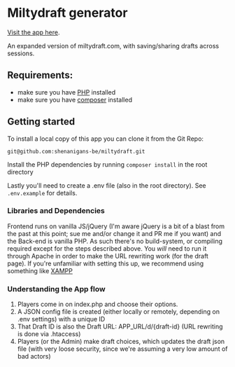 # Miltydraft generator

[Visit the app here](https://milty.shenanigans.be/).

An expanded version of miltydraft.com, with saving/sharing drafts across sessions.

## Requirements: 
* make sure you have [PHP](https://www.php.net/manual/en/install.php) installed
* make sure you have [composer](https://getcomposer.org/download/) installed

## Getting started

To install a local copy of this app you can clone it from the Git Repo: 

`git@github.com:shenanigans-be/miltydraft.git`

Install the PHP dependencies by running  `composer install` in the root directory

Lastly you'll need to create a .env file (also in the root directory). 
See `.env.example` for details. 


### Libraries and Dependencies

Frontend runs on vanilla JS/jQuery (I'm aware jQuery is a bit of a blast from the past at this point; sue me and/or change it and PR me if you want) and the Back-end is vanilla PHP.
As such there's no build-system, or compiling required except for the steps described above. 
You _will_ need to run it through Apache in order to make the URL rewriting work (for the draft page). 
If you're unfamiliar with setting this up, we recommend using something like [XAMPP](https://www.apachefriends.org/)


### Understanding the App flow

1. Players come in on index.php and choose their options. 
2. A JSON config file is created (either locally or remotely, depending on .env settings) with a unique ID
3. That Draft ID is also the Draft URL: APP_URL/d/{draft-id} (URL rewriting is done via .htaccess)
4. Players (or the Admin) make draft choices, which updates the draft json file (with very loose security, since we're assuming a very low amount of bad actors)

